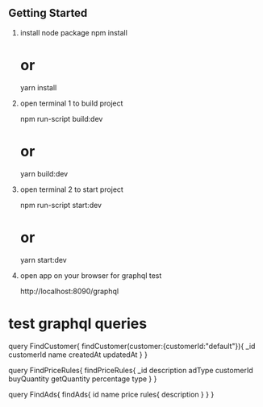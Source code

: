 
## Getting Started
1. install node package
    npm install 
    # or
    yarn install

2. open terminal 1 to build project

    npm run-script build:dev
    # or
    yarn build:dev

3. open terminal 2 to start project

    npm run-script start:dev
    # or

    yarn start:dev

4. open app on your browser for graphql test

    http://localhost:8090/graphql



# test graphql queries
query FindCustomer{
  findCustomer(customer:{customerId:"default"}){
    _id
    customerId
    name
    createdAt
    updatedAt
  }
}


query FindPriceRules{
  findPriceRules{
    _id
    description
    adType
    customerId
    buyQuantity
    getQuantity
    percentage
    type
  }
}


query FindAds{
  findAds{
    id
    name
    price
    rules{
      description
    }
  }
}